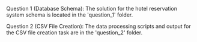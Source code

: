 Question 1 (Database Schema): The solution for the hotel reservation system schema is located in the 'question_1' folder.

Question 2 (CSV File Creation): The data processing scripts and output for the CSV file creation task are in the 'question_2' folder.
